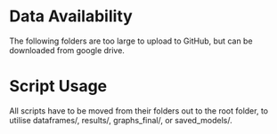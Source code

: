 # Data Availability
The following folders are too large to upload to GitHub, but can be downloaded from google drive. 

# Script Usage
All scripts have to be moved from their folders out to the root folder, to utilise dataframes/, results/, graphs\_final/, or saved\_models/.



